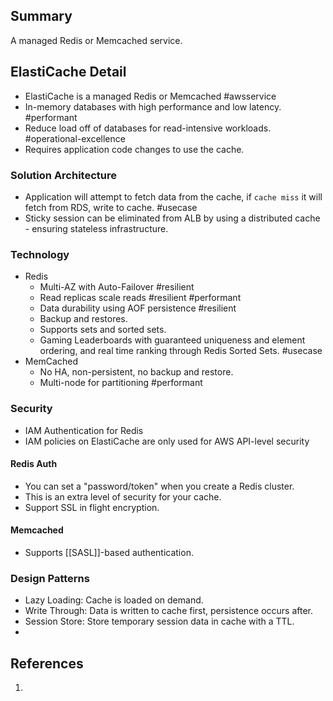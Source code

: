 ## Summary
A managed Redis or Memcached service.
## ElastiCache Detail
- ElastiCache is a managed Redis or Memcached #awsservice 
- In-memory databases with high performance and low latency. #performant 
- Reduce load off of databases for read-intensive workloads. #operational-excellence 
- Requires application code changes to use the cache.
### Solution Architecture
- Application will attempt to fetch data from the cache, if `cache miss` it will fetch from RDS, write to cache. #usecase 
- Sticky session can be eliminated from ALB by using a distributed cache - ensuring stateless infrastructure.
### Technology
- Redis
	- Multi-AZ with Auto-Failover #resilient 
	- Read replicas scale reads #resilient #performant 
	- Data durability using AOF persistence #resilient 
	- Backup and restores.
	- Supports sets and sorted sets.
	- Gaming Leaderboards with guaranteed uniqueness and element ordering, and real time ranking through Redis Sorted Sets. #usecase 
- MemCached
	- No HA, non-persistent, no backup and restore.
	- Multi-node for partitioning #performant 
### Security
- IAM Authentication for Redis
- IAM policies on ElastiCache are only used for AWS API-level security
#### Redis Auth
- You can set a "password/token" when you create a Redis cluster.
- This is an extra level of security for your cache.
- Support SSL in flight encryption.
#### Memcached
- Supports [[SASL]]-based authentication.
### Design Patterns
- Lazy Loading: Cache is loaded on demand.
- Write Through: Data is written to cache first, persistence occurs after.
- Session Store: Store temporary session data in cache with a TTL.
- 
## References

1.